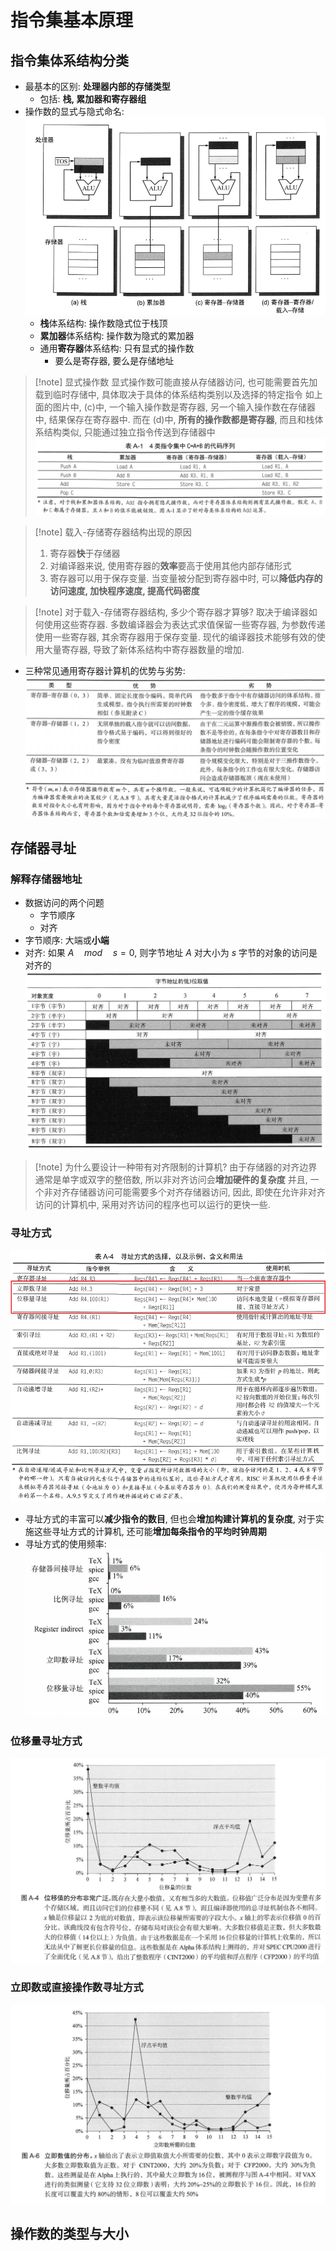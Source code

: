# 指令集基本原理
## 指令集体系结构分类
- 最基本的区别: **处理器内部的存储类型**
	- 包括: **栈, 累加器和寄存器组**
- 操作数的显式与隐式命名: ![image.png](https://raw.githubusercontent.com/alwaysmissin/picgo/main/20231119215401.png)
	- **栈**体系结构: 操作数隐式位于栈顶
	- **累加器**体系结构: 操作数为隐式的累加器
	- 通用**寄存器**体系结构: 只有显式的操作数
		- 要么是寄存器, 要么是存储地址
> [!note] 显式操作数
> 显式操作数可能直接从存储器访问, 也可能需要首先加载到临时存储中, 具体取决于具体的体系结构类别以及选择的特定指令
> 如上面的图片中, (c)中, 一个输入操作数是寄存器, 另一个输入操作数在存储器中, 结果保存在寄存器中. 而在 (d)中, **所有的操作数都是寄存器**, 而且和栈体系结构类似, 只能通过独立指令传送到存储器中
> ![image.png](https://raw.githubusercontent.com/alwaysmissin/picgo/main/20231119215833.png)

> [!note] 载入-存储寄存器结构出现的原因
> 1. 寄存器**快**于存储器
> 2. 对编译器来说, 使用寄存器的**效率**要高于使用其他内部存储形式
> 3. 寄存器可以用于保存变量. 当变量被分配到寄存器中时, 可以**降低内存的访问速度, 加快程序速度, 提高代码密度**

> [!note] 对于载入-存储寄存器结构, 多少个寄存器才算够?
> 取决于编译器如何使用这些寄存器.
> 多数编译器会为表达式求值保留一些寄存器, 为参数传递使用一些寄存器, 其余寄存器用于保存变量.
> 现代的编译器技术能够有效的使用大量寄存器, 导致了新体系结构中寄存器数量的增加.

- 三种常见通用寄存器计算机的优势与劣势: ![image.png](https://raw.githubusercontent.com/alwaysmissin/picgo/main/20231119220421.png)

## 存储器寻址
### 解释存储器地址
- 数据访问的两个问题
	- 字节顺序
	- 对齐
- 字节顺序: 大端或**小端**
- 对齐: 如果 $A\quad mod\quad s=0$, 则字节地址 $A$ 对大小为 $s$ 字节的对象的访问是对齐的 ![image.png](https://raw.githubusercontent.com/alwaysmissin/picgo/main/20231119220851.png)
> [!note] 为什么要设计一种带有对齐限制的计算机?
> 由于存储器的对齐边界通常是单字或双字的整倍数, 所以非对齐访问会**增加硬件的复杂度**
> 并且, 一个非对齐存储器访问可能需要多个对齐存储器访问, 因此, 即使在允许非对齐访问的计算机中, 采用对齐访问的程序也可以运行的更快一些.

### 寻址方式
![image.png](https://raw.githubusercontent.com/alwaysmissin/picgo/main/20231119221203.png)
- 寻址方式的丰富可以**减少指令的数目**, 但也会**增加构建计算机的复杂度**, 对于实施这些寻址方式的计算机, 还可能**增加每条指令的平均时钟周期**
- 寻址方式的使用频率: ![image.png](https://raw.githubusercontent.com/alwaysmissin/picgo/main/20231119221538.png)

### 位移量寻址方式
![image.png](https://raw.githubusercontent.com/alwaysmissin/picgo/main/20231119222400.png)

### 立即数或直接操作数寻址方式
![image.png](https://raw.githubusercontent.com/alwaysmissin/picgo/main/20231119222436.png)

## 操作数的类型与大小
